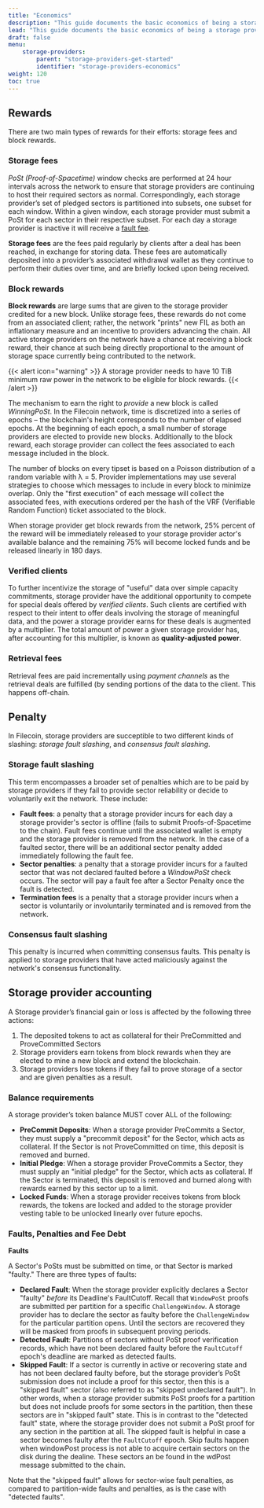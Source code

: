 ```yaml
---
title: "Economics"
description: "This guide documents the basic economics of being a storage provider in filecoin."
lead: "This guide documents the basic economics of being a storage provider in filecoin."
draft: false
menu:
    storage-providers:
        parent: "storage-providers-get-started"
        identifier: "storage-providers-economics"
weight: 120
toc: true
---
```


## Rewards

There are two main types of rewards for their efforts: storage fees and block rewards.

### Storage fees

_PoSt (Proof-of-Spacetime)_ window checks are performed at 24 hour intervals across the network to ensure that storage providers are continuing to host their required sectors as normal. Correspondingly, each storage provider’s set of pledged sectors is partitioned into subsets, one subset for each window. Within a given window, each storage provider must submit a PoSt for each sector in their respective subset. For each day a storage provider is inactive it will receive a [fault fee](#penalty).

**Storage fees** are the fees paid regularly by clients after a deal has been reached, in exchange for storing data. These fees are automatically deposited into a provider’s associated withdrawal wallet as they continue to perform their duties over time, and are briefly locked upon being received.

### Block rewards

**Block rewards** are large sums that are given to the storage provider credited for a new block. Unlike storage fees, these rewards do not come from an associated client; rather, the network "prints" new FIL as both an inflationary measure and an incentive to providers advancing the chain. All active storage providers on the network have a chance at receiving a block reward, their chance at such being directly proportional to the amount of storage space currently being contributed to the network.

{{< alert icon="warning" >}}
A storage provider needs to have 10 TiB minimum raw power in the network to be eligible for block rewards.
{{< /alert >}}
 
The mechanism to earn the right to _provide_ a new block is called _WinningPoSt_. In the Filecoin network, time is discretized into a series of epochs – the blockchain's height corresponds to the number of elapsed epochs. At the beginning of each epoch, a small number of storage providers are elected to provide new blocks. Additionally to the block reward, each storage provider can collect the fees associated to each message included in the block.

The number of blocks on every tipset is based on a Poisson distribution of a random variable with λ = 5. Provider implementations may use several strategies to choose which messages to include in every block to minimize overlap. Only the "first execution" of each message will collect the associated fees, with executions ordered per the hash of the VRF (Verifiable Random Function) ticket associated to the block.

When storage provider get block rewards from the network, 25% percent of the reward will be immediately released to your storage provider actor's available balance and the remaining 75% will become locked funds and be released linearly in 180 days.

### Verified clients

To further incentivize the storage of "useful" data over simple capacity commitments, storage provider have the additional opportunity to compete for special deals offered by _verified clients_. Such clients are certified with respect to their intent to offer deals involving the storage of meaningful data, and the power a storage provider earns for these deals is augmented by a multiplier. The total amount of power a given storage provider has, after accounting for this multiplier, is known as **quality-adjusted power**.

### Retrieval fees

Retrieval fees are paid incrementally using _payment channels_ as the retrieval deals are fulfilled (by sending portions of the data to the client. This happens off-chain.

## Penalty

In Filecoin, storage providers are succeptible to two different kinds of slashing: _storage fault slashing_, and _consensus fault slashing_.

### Storage fault slashing

This term encompasses a broader set of penalties which are to be paid by storage providers if they fail to provide sector reliability or decide to voluntarily exit the network. These include:

- **Fault fees**: a penalty that a storage provider incurs for each day a storage provider's sector is offline (fails to submit Proofs-of-Spacetime to the chain). Fault fees continue until the associated wallet is empty and the storage provider is removed from the network. In the case of a faulted sector, there will be an additional sector penalty added immediately following the fault fee.
- **Sector penalties**: a penalty that a storage provider incurs for a faulted sector that was not declared faulted before a _WindowPoSt_ check occurs. The sector will pay a fault fee after a Sector Penalty once the fault is detected.
- **Termination fees** is a penalty that a storage provider incurs when a sector is voluntarily or involuntarily terminated and is removed from the network.

### Consensus fault slashing

This penalty is incurred when committing consensus faults. This penalty is applied to storage providers that have acted maliciously against the network's consensus functionality.

## Storage provider accounting

A Storage provider’s financial gain or loss is affected by the following three actions:

1. The deposited tokens to act as collateral for their PreCommitted and ProveCommitted Sectors
2. Storage providers earn tokens from block rewards when they are elected to mine a new block and extend the blockchain.
3. Storage providers lose tokens if they fail to prove storage of a sector and are given penalties as a result.

### Balance requirements

A storage provider’s token balance MUST cover ALL of the following:

- **PreCommit Deposits**: When a storage provider PreCommits a Sector, they must supply a "precommit deposit" for the Sector, which acts as collateral. If the Sector is not ProveCommitted on time, this deposit is removed and burned.
- **Initial Pledge**: When a storage provider ProveCommits a Sector, they must supply an "initial pledge" for the Sector, which acts as collateral. If the Sector is terminated, this deposit is removed and burned along with rewards earned by this sector up to a limit.
- **Locked Funds**: When a storage provider receives tokens from block rewards, the tokens are locked and added to the storage provider vesting table to be unlocked linearly over future epochs.

### Faults, Penalties and Fee Debt

**Faults**

A Sector's PoSts must be submitted on time, or that Sector is marked "faulty." There are three types of faults:

- **Declared Fault**: When the storage provider explicitly declares a Sector "faulty" _before_ its Deadline's FaultCutoff. Recall that `WindowPoSt` proofs are submitted per partition for a specific `ChallengeWindow`. A storage provider has to declare the sector as faulty before the `ChallengeWindow` for the particular partition opens. Until the sectors are recovered they will be masked from proofs in subsequent proving periods.
- **Detected Fault**: Partitions of sectors without PoSt proof verification records, which have not been declared faulty before the `FaultCutoff` epoch's deadline are marked as detected faults.
- **Skipped Fault**: If a sector is currently in active or recovering state and has not been declared faulty before, but the storage provider’s PoSt submission does not include a proof for this sector, then this is a "skipped fault" sector (also referred to as "skipped undeclared fault"). In other words, when a storage provider submits PoSt proofs for a partition but does not include proofs for some sectors in the partition, then these sectors are in "skipped fault" state. This is in contrast to the "detected fault" state, where the storage provider does not submit a PoSt proof for any section in the partition at all. The skipped fault is helpful in case a sector becomes faulty after the `FaultCutoff` epoch. Skip faults happen when windowPost process is not able to acquire certain sectors on the disk during the dealine. These sectors an be found in the wdPost message submitted to the chain.

Note that the "skipped fault" allows for sector-wise fault penalties, as compared to partition-wide faults and penalties, as is the case with "detected faults".
